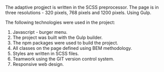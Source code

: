 The adaptive progject is written in the SCSS preprocessor. The page is in three resolutions - 320 pixels, 768 pixels and 1200 pixels. Using Gulp.

The following technologies were used in the project:

1. Javascript - burger menu.
2. The project was built with the Gulp builder.
3. The npm packages were used to build the project.
4. All classes on the page defined using BEM methodology.
5. Styles are written in SCSS files.
6. Teamwork using the GIT version control system.
7. Responsive web design.
